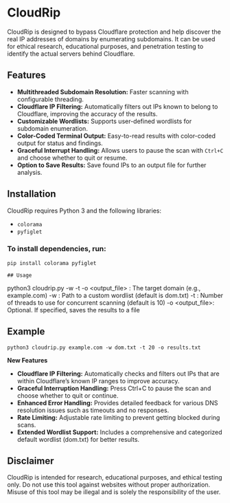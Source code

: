 # CloudRip

CloudRip is designed to bypass Cloudflare protection and help discover the real IP addresses of domains by enumerating subdomains. It can be used for ethical research, educational purposes, and penetration testing to identify the actual servers behind Cloudflare.

## Features
- **Multithreaded Subdomain Resolution:** Faster scanning with configurable threading.
- **Cloudflare IP Filtering:** Automatically filters out IPs known to belong to Cloudflare, improving the accuracy of the results.
- **Customizable Wordlists:** Supports user-defined wordlists for subdomain enumeration.
- **Color-Coded Terminal Output:** Easy-to-read results with color-coded output for status and findings.
- **Graceful Interrupt Handling:** Allows users to pause the scan with `Ctrl+C` and choose whether to quit or resume.
- **Option to Save Results:** Save found IPs to an output file for further analysis.

## Installation
CloudRip requires Python 3 and the following libraries:
- `colorama`
- `pyfiglet`

### To install dependencies, run:
```
pip install colorama pyfiglet

## Usage
```
python3 cloudrip.py <domain> -w <wordlist> -t <threads> -o <output_file>
<domain>: The target domain (e.g., example.com)
-w <wordlist>: Path to a custom wordlist (default is dom.txt)
-t <threads>: Number of threads to use for concurrent scanning (default is 10)
-o <output_file>: Optional. If specified, saves the results to a file

## Example
```
python3 cloudrip.py example.com -w dom.txt -t 20 -o results.txt
```
**New Features**
- **Cloudflare IP Filtering:** Automatically checks and filters out IPs that are within Cloudflare’s known IP ranges to improve accuracy.
- **Graceful Interruption Handling:** Press Ctrl+C to pause the scan and choose whether to quit or continue.
- **Enhanced Error Handling:** Provides detailed feedback for various DNS resolution issues such as timeouts and no responses.
- **Rate Limiting:** Adjustable rate limiting to prevent getting blocked during scans.
- **Extended Wordlist Support:** Includes a comprehensive and categorized default wordlist (dom.txt) for better results.

## Disclaimer
CloudRip is intended for research, educational purposes, and ethical testing only. Do not use this tool against websites without proper authorization. Misuse of this tool may be illegal and is solely the responsibility of the user.
